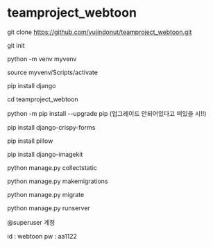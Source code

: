 # teamproject_webtoon

git clone https://github.com/yujindonut/teamproject_webtoon.git

git init

python -m venv myvenv

source myvenv/Scripts/activate

pip install django

cd teamproject_webtoon

python -m pip install --upgrade pip (업그레이드 안되어있다고 떠있을 시!!)

pip install django-crispy-forms

pip install pillow

pip install django-imagekit

python manage.py collectstatic

python manage.py makemigrations 

python manage.py migrate

python manage.py runserver

@superuser 계정

id : webtoon pw : aa1122
